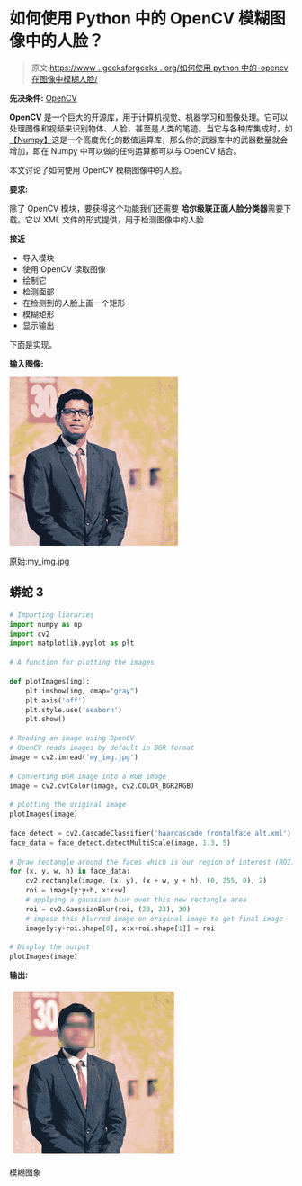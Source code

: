 # 如何使用 Python 中的 OpenCV 模糊图像中的人脸？

> 原文:[https://www . geeksforgeeks . org/如何使用 python 中的-opencv 在图像中模糊人脸/](https://www.geeksforgeeks.org/how-to-blur-faces-in-images-using-opencv-in-python/)

**先决条件:** [OpenCV](https://www.geeksforgeeks.org/opencv-python-tutorial/)

**OpenCV** 是一个巨大的开源库，用于计算机视觉、机器学习和图像处理。它可以处理图像和视频来识别物体、人脸，甚至是人类的笔迹。当它与各种库集成时，如[【Numpy】](https://www.geeksforgeeks.org/python-numpy/)这是一个高度优化的数值运算库，那么你的武器库中的武器数量就会增加，即在 Numpy 中可以做的任何运算都可以与 OpenCV 结合。

本文讨论了如何使用 OpenCV 模糊图像中的人脸。

**要求:**

除了 OpenCV 模块，要获得这个功能我们还需要 **哈尔级联正面人脸分类器**需要下载。它以 XML 文件的形式提供，用于检测图像中的人脸

**接近**

*   导入模块
*   使用 OpenCV 读取图像
*   绘制它
*   检测面部
*   在检测到的人脸上画一个矩形
*   模糊矩形
*   显示输出

下面是实现。

**输入图像:**

![](img/f900795a1129c79e7ba59317fca16772.png)

原始:my_img.jpg

## 蟒蛇 3

```py
# Importing libraries
import numpy as np
import cv2
import matplotlib.pyplot as plt

# A function for plotting the images

def plotImages(img):
    plt.imshow(img, cmap="gray")
    plt.axis('off')
    plt.style.use('seaborn')
    plt.show()

# Reading an image using OpenCV
# OpenCV reads images by default in BGR format
image = cv2.imread('my_img.jpg')

# Converting BGR image into a RGB image
image = cv2.cvtColor(image, cv2.COLOR_BGR2RGB)

# plotting the original image
plotImages(image)

face_detect = cv2.CascadeClassifier('haarcascade_frontalface_alt.xml')
face_data = face_detect.detectMultiScale(image, 1.3, 5)

# Draw rectangle around the faces which is our region of interest (ROI)
for (x, y, w, h) in face_data:
    cv2.rectangle(image, (x, y), (x + w, y + h), (0, 255, 0), 2)
    roi = image[y:y+h, x:x+w]
    # applying a gaussian blur over this new rectangle area
    roi = cv2.GaussianBlur(roi, (23, 23), 30)
    # impose this blurred image on original image to get final image
    image[y:y+roi.shape[0], x:x+roi.shape[1]] = roi

# Display the output
plotImages(image)
```

**输出:**

![](img/136f2b5ca088e80d775e57bc5df6f6c7.png)

模糊图象